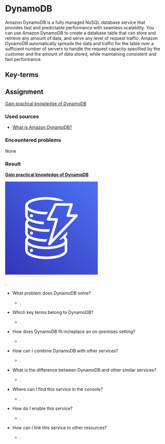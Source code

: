 # DynamoDB

Amazon DynamoDB is a fully managed NoSQL database service that provides fast and predictable performance with seamless scalability. You can use Amazon DynamoDB to create a database table that can store and retrieve any amount of data, and serve any level of request traffic. Amazon DynamoDB automatically spreads the data and traffic for the table over a sufficient number of servers to handle the request capacity specified by the customer and the amount of data stored, while maintaining consistent and fast performance.

## Key-terms


## Assignment

<ins>Gain practical knowledge of DynamoDB</ins>

### Used sources
- [What is Amazon DynamoDB?](https://docs.aws.amazon.com/amazondynamodb/latest/developerguide/Introduction.html)

### Encountered problems
None

### Result

**<ins>Gain practical knowledge of DynamoDB</ins>**

![cloudwatch](/06_AWS_3/includes/03_DynamoDB1.png)<br><br>
.

- What problem does DynamoDB solve?
    - .

- Which key terms belong to DynamoDB?
    - .

- How does DynamoDB fit-in/replace an on-premises setting?
    - .

- How can I combine DynamoDB with other services?
    - .

- What is the difference between DynamoDB and other similar services?
    - .

- Where can I find this service in the console?
    - .
- How do I enable this service?
    - .

- How can I link this service to other resources?
    - .